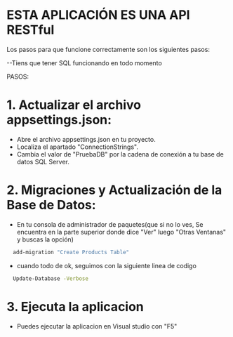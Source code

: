 
# ESTA APLICACIÓN ES UNA API RESTful

Los pasos para que funcione correctamente son los siguientes pasos:

--Tiens que tener SQL funcionando en todo momento

PASOS: 

# 1. Actualizar el archivo appsettings.json:
 - Abre el archivo appsettings.json en tu proyecto.
 - Localiza el apartado "ConnectionStrings".
 - Cambia el valor de "PruebaDB" por la cadena de conexión a tu base de datos SQL Server.  

# 2. Migraciones y Actualización de la Base de Datos:
  - En tu consola de administrador de paquetes(que si no lo ves, Se encuentra en la parte superior donde dice "Ver" luego "Otras Ventanas" y buscas la opción)










```bash
  add-migration "Create Products Table"
```

- cuando todo de ok, seguimos con la siguiente linea de codigo 


```bash
  Update-Database -Verbose
```

# 3. Ejecuta la aplicacion 

  - Puedes ejecutar la aplicacion en Visual studio con "F5"

